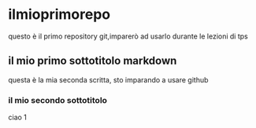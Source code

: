 # ilmioprimorepo
questo è il primo repository git,imparerò ad usarlo durante le lezioni di tps
## il mio primo sottotitolo markdown
questa è la mia seconda scritta, sto imparando a usare github
### il mio secondo sottotitolo
ciao 1